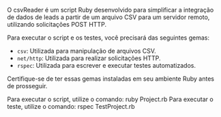 O csvReader é um script Ruby desenvolvido para simplificar a integração de dados de leads a partir de um arquivo CSV para um servidor remoto, utilizando solicitações POST HTTP.

Para executar o script e os testes, você precisará das seguintes gemas:

- `csv`: Utilizada para manipulação de arquivos CSV.
- `net/http`: Utilizada para realizar solicitações HTTP.
- `rspec`: Utilizada para escrever e executar testes automatizados.

Certifique-se de ter essas gemas instaladas em seu ambiente Ruby antes de prosseguir.

Para executar o script, utilize o comando: ruby Project.rb
Para executar o teste, utilize o comando: rspec TestProject.rb
